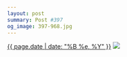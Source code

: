 ```yaml
---
layout: post
summary: Post #397
og_image: 397-968.jpg
---
```


<p>
  <time><a href="/397">{{ page.date | date: "%B %e, %Y" }}</a></time>
  <a href="/397"><img src="{{ site.assets_url }}/397-484.jpg" srcset="{{ site.assets_url }}/397-968.jpg 968w, {{ site.assets_url }}/397-726.jpg 726w, {{ site.assets_url }}/397-484.jpg 484w, {{ site.assets_url }}/397-242.jpg 242w" sizes="(min-width: 700px) 50vw, calc(100vw - 2rem)" /></a>
</p>

